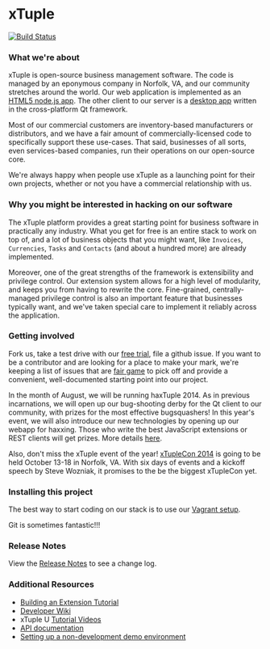 xTuple
======

[![Build Status](https://travis-ci.org/xtuple/xtuple.png)](https://travis-ci.org/xtuple/xtuple)

### What we're about

xTuple is open-source business management software. The code is managed by an eponymous
company in Norfolk, VA, and our community stretches around the world. Our web application
is implemented as an [HTML5 node.js app](https://github.com/xtuple/xtuple/wiki/Overview).
The other client to our server is a [desktop app](https://github.com/xtuple/qt-client) written
in the cross-platform Qt framework.

Most of our commercial customers are inventory-based manufacturers or distributors, and we have a 
fair amount of commercially-licensed code to specifically support these use-cases. That said,
businesses of all sorts, even services-based companies, run their operations on our open-source 
core.

We're always happy when people use xTuple as a launching point for their own projects,
whether or not you have a commercial relationship with us. 

### Why you might be interested in hacking on our software

The xTuple platform provides a great starting point for business software in practically
any industry. What you get for free is an entire stack to work on top of, and a lot
of business objects that you might want, like `Invoices`, `Currencies`, `Tasks` and 
`Contacts` (and about a hundred more) are already implemented.

Moreover, one of the great strengths of the framework is extensibility and privilege
control. Our extension system allows for a high level of modularity, and keeps you
from having to rewrite the core. Fine-grained, centrally-managed privilege 
control is also an important feature that businesses typically want, and
we've taken special care to implement it reliably across the application.

### Getting involved

Fork us, take a test drive with our [free trial](http://www.xtuple.com/free-trial), 
file a github issue. 
If you want to be a contributor and are looking for a place to
make your mark, we're keeping a list of issues that are 
[fair game](https://github.com/xtuple/xtuple/labels/fair%20game)
to pick off and provide
a convenient, well-documented starting point into our project.

In the month of August, we will be running haxTuple 2014. As in previous incarnations, 
we will open up our bug-shooting derby for the Qt client to our community, with prizes 
for the most effective bugsquashers! In this year's event, we will also introduce our 
new technologies by opening up our webapp for haxxing. Those who write the best 
JavaScript extensions or REST clients will get prizes. More details 
[here](https://github.com/xtuple/xtuple/wiki/haxTuple-2014).

Also, don't miss the xTuple event of the year! 
[xTupleCon 2014](http://www.xtuple.com/xtuple-conference-2014)
is going to be held October 13-18 in Norfolk, VA. With six days of events and a kickoff
speech by Steve Wozniak, it promises to the be the biggest xTupleCon yet.

### Installing this project

The best way to start coding on our stack is to use our
[Vagrant setup](https://github.com/xtuple/xtuple/wiki/Become-an-xTuple-Developer!).

Git is sometimes fantastic!!!

### Release Notes

View the [Release Notes](https://github.com/xtuple/xtuple-documentation/tree/master/release-notes) 
to see a change log.

### Additional Resources
  * [Building an Extension Tutorial](https://github.com/xtuple/xtuple-extensions/blob/master/docs/TUTORIAL.md)
  * [Developer Wiki](https://github.com/xtuple/xtuple/wiki)
  * xTuple U [Tutorial Videos](https://github.com/xtuple/xtuple/wiki/Tutorial-Videos)
  * [API documentation](http://xtuple.github.io/api/current)
  * [Setting up a non-development demo environment](https://github.com/xtuple/xtuple/wiki/How-to-set-up-xTuple)
